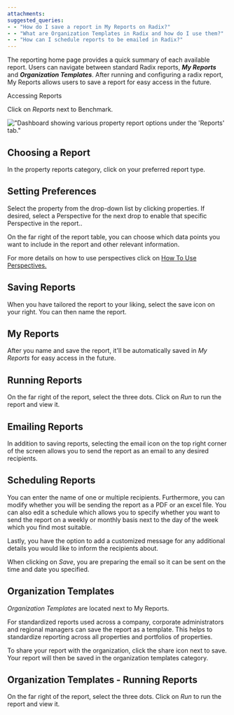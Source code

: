 ```yaml
---
attachments: 
suggested_queries:
- - "How do I save a report in My Reports on Radix?"
- - "What are Organization Templates in Radix and how do I use them?"
- - "How can I schedule reports to be emailed in Radix?"
---
```

The reporting home page provides a quick summary of each available report. Users can navigate between standard Radix reports, ***My Reports*** and ***Organization Templates***. After running and configuring a radix report, My Reports allows users to save a report for easy access in the future.

Accessing Reports

Click on *Reports* next to Benchmark.

!["Dashboard showing various property report options under the 'Reports' tab."](attachments/29128663786125.png)

## Choosing a Report

In the property reports category, click on your preferred report type.

## Setting Preferences

Select the property from the drop-down list by clicking properties. If desired, select a Perspective for the next drop to enable that specific Perspective in the report..

On the far right of the report table, you can choose which data points you want to include in the report and other relevant information.

For more details on how to use perspectives click on [How To Use Perspectives.](https://help.radix.com/hc/en-us/articles/7313516628749-How-to-use-Perspectives)

## Saving Reports

When you have tailored the report to your liking, select the save icon on your right. You can then name the report.

## My Reports

After you name and save the report, it'll be automatically saved in *My Reports* for easy access in the future.

## Running Reports

On the far right of the report, select the three dots. Click on *Run* to run the report and view it.

## Emailing Reports

In addition to saving reports, selecting the email icon on the top right corner of the screen allows you to send the report as an email to any desired recipients.

## Scheduling Reports

You can enter the name of one or multiple recipients. Furthermore, you can modify whether you will be sending the report as a PDF or an excel file. You can also edit a schedule which allows you to specify whether you want to send the report on a weekly or monthly basis next to the day of the week which you find most suitable.

Lastly, you have the option to add a customized message for any additional details you would like to inform the recipients about.

When clicking on *Save*, you are preparing the email so it can be sent on the time and date you specified.

## Organization Templates

*Organization Templates* are located next to My Reports.

For standardized reports used across a company, corporate administrators and regional managers can save the report as a template. This helps to standardize reporting across all properties and portfolios of properties.

To share your report with the organization, click the share icon next to save. Your report will then be saved in the organization templates category.

## Organization Templates - Running Reports

On the far right of the report, select the three dots. Click on *Run* to run the report and view it.